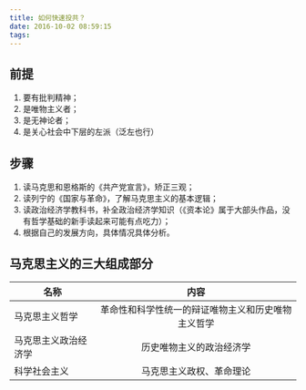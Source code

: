 ```yaml
---
title: 如何快速投共？
date: 2016-10-02 08:59:15
tags:
---
```


## 前提 ##

1. 要有批判精神；
2. 是唯物主义者；
3. 是无神论者；
4. 是关心社会中下层的左派（泛左也行）

## 步骤 ##

1. 读马克思和恩格斯的《共产党宣言》，矫正三观；
2. 读列宁的《国家与革命》，了解马克思主义的基本逻辑；
3. 读政治经济学教科书，补全政治经济学知识（《资本论》属于大部头作品，没有哲学基础的新手读起来可能有点吃力）；
4. 根据自己的发展方向，具体情况具体分析。

## 马克思主义的三大组成部分 ##

|  名称  |  内容  |
| ------------------------- | :------------------------------: |
| 马克思主义哲学 | 革命性和科学性统一的辩证唯物主义和历史唯物主义哲学 |
| 马克思主义政治经济学 | 历史唯物主义的政治经济学 |
| 科学社会主义 | 马克思主义政权、革命理论 |
